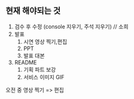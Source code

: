 ## 현재 해야되는 것

1. 검수 후 수정 (console 지우기, 주석 지우기) // 소희
2. 발표
   1. 시연 영상 찍기,편집
   2. PPT
   3. 발표 대본
3. README
   1. 기획 파트 보강
   2. 서비스 이미지 GIF

오전 중
영상 찍기 => 편집
